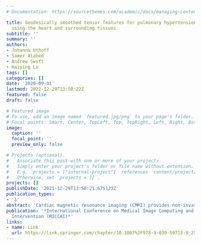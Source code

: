 ```yaml
---
# Documentation: https://sourcethemes.com/academic/docs/managing-content/

title: Geodesically smoothed tensor features for pulmonary hypertension prognosis
  using the heart and surrounding tissues
subtitle: ''
summary: ''
authors:
- Johanna Uthoff
- Samer Alabed
- Andrew Swift
- Haiping Lu
tags: []
categories: []
date: '2020-09-01'
lastmod: 2021-12-29T13:50:22Z
featured: false
draft: false

# Featured image
# To use, add an image named `featured.jpg/png` to your page's folder.
# Focal points: Smart, Center, TopLeft, Top, TopRight, Left, Right, BottomLeft, Bottom, BottomRight.
image:
  caption: ''
  focal_point: ''
  preview_only: false

# Projects (optional).
#   Associate this post with one or more of your projects.
#   Simply enter your project's folder or file name without extension.
#   E.g. `projects = ["internal-project"]` references `content/project/deep-learning/index.md`.
#   Otherwise, set `projects = []`.
projects: []
publishDate: '2021-12-29T13:50:21.675123Z'
publication_types:
- '1'
abstract: 'Cardiac magnetic resonance imaging (CMRI) provides non-invasive characterization of the heart and surrounding tissues. It is an important tool for the prognosis of pulmonary arterial hypertension (PAH), a disease with heterogeneous presentation that makes survival likelihood prediction a challenging task. In this paper, we propose a Geodesically Smooothed Tensor feature learning method (GST) that utilizes not only the heart but also its surrounding tissues to characterize disease severity for improving prognosis. Specifically, GST includes structures surrounding the heart by geodesic rings which were incrementally smoothed with Gaussian filters. This provides additive insight while modulating for patient positional differences for a subsequent tensor-based feature learning pipeline. We performed evaluation on Four Chamber and Short Axis CMRI from 150 individuals with confirmed PAH and 1-year mortality census (27 deceased, 123 alive). The proposed GST method improved AUC and Cox difference at 4-years post-imaging (Cox4YD) over the standardized measurement of right ventricular end systolic volume index (RVESVi: AUC: 0.58; Cox4YD: 0.18) on the Four Chamber protocol (AUC: 0.77; Cox4YD: 0.35). Only AUC was improved over RVESVi in the Short Axis scans (AUC: 0.77; Cox4YD: 0.16).'
publication: '*International Conference on Medical Image Computing and Computer-Assisted
  Intervention (MICCAI)*'
links:
- name: Link
  url: https://link.springer.com/chapter/10.1007%2F978-3-030-59713-9_25
---
```

